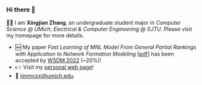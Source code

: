 ### Hi there 👋

🏄‍♂️ I am **Xingjian Zhang**, an undergraduate student major in _Computer Science @ UMich_; _Electrical & Computer Engineering @ SJTU_. Please visit my homepage for more details.

<!-- 
<p align="center">
  <img src="https://i.imgur.com/uo7WQxz.jpg" data-canonical-src="https://i.imgur.com/uo7WQxz.jpg" width="300" height="300" />
</p>
<p align="center">
    ...Wait, but do I really make a difference?
</p> -->

- 🆕 My paper _Fast Learning of MNL Model From General Partial Rankings with Application to Network Formation Modeling_ [[pdf](xingjian-zhang.github.io/wsdm.pdf)] has been accepted by [WSDM 2022](https://www.wsdm-conference.org/2022/) (~20%)!
- 👉 Visit my [personal web page](https://xingjian-zhang.notion.site/)!
- 📧 <jimmyzxj@umich.edu>.
